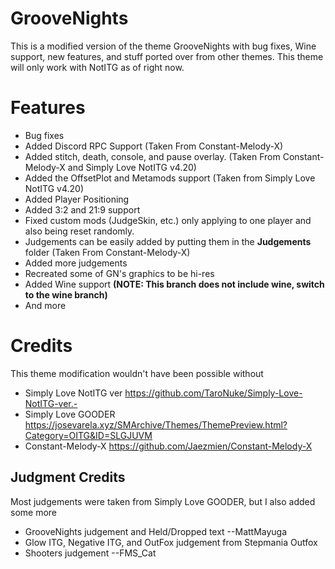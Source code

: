 GrooveNights
============
This is a modified version of the theme GrooveNights with bug fixes, Wine support, new features, and stuff ported over from other themes. This theme will only work with NotITG as of right now.
# Features
- Bug fixes
- Added Discord RPC Support (Taken From Constant-Melody-X) 
- Added stitch, death, console, and pause overlay. (Taken From Constant-Melody-X and Simply Love NotITG v4.20)   
- Added the OffsetPlot and Metamods support (Taken from Simply Love NotITG v4.20)
- Added Player Positioning
- Added 3:2 and 21:9 support
- Fixed custom mods (JudgeSkin, etc.) only applying to one player and also being reset randomly.
- Judgements can be easily added by putting them in the __Judgements__ folder (Taken From Constant-Melody-X) 
- Added more judgements
- Recreated some of GN's graphics to be hi-res
- Added Wine support **(NOTE: This branch does not include wine, switch to the wine branch)**
- And more
# Credits
This theme modification wouldn't have been possible without 
- Simply Love NotITG ver https://github.com/TaroNuke/Simply-Love-NotITG-ver.-
- Simply Love GOODER https://josevarela.xyz/SMArchive/Themes/ThemePreview.html?Category=OITG&ID=SLGJUVM
- Constant-Melody-X https://github.com/Jaezmien/Constant-Melody-X
## Judgment Credits
Most judgements were taken from Simply Love GOODER, but I also added some more
- GrooveNights judgement and Held/Dropped text --MattMayuga
- Glow ITG, Negative ITG, and OutFox judgement from Stepmania Outfox
- Shooters judgement --FMS_Cat

